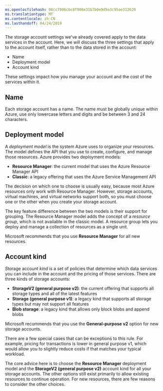 ```yaml
---
ms.openlocfilehash: 08cc7906cbc8f908e31b7b0e9d9a3c95ae312620
ms.translationtype: MT
ms.contentlocale: zh-CN
ms.lasthandoff: 04/24/2019
---
```

The storage account settings we've already covered apply to the data services in the account. Here, we will discuss the three settings that apply to the account itself, rather than to the data stored in the account:

- Name
- Deployment model
- Account kind

These settings impact how you manage your account and the cost of the services within it.

## <a name="name"></a>Name

Each storage account has a name. The name must be globally unique within Azure, use only lowercase letters and digits and be between 3 and 24 characters.

## <a name="deployment-model"></a>Deployment model

A _deployment model_ is the system Azure uses to organize your resources. The model defines the API that you use to create, configure, and manage those resources. Azure provides two deployment models:

- **Resource Manager**: the current model that uses the Azure Resource Manager API
- **Classic**: a legacy offering that uses the Azure Service Management API

The decision on which one to choose is usually easy, because most Azure resources only work with Resource Manager. However, storage accounts, virtual machines, and virtual networks support both, so you must choose one or the other when you create your storage account.

The key feature difference between the two models is their support for grouping. The Resource Manager model adds the concept of a _resource group_, which is not available in the classic model. A resource group lets you deploy and manage a collection of resources as a single unit.

Microsoft recommends that you use **Resource Manager** for all new resources.

## <a name="account-kind"></a>Account kind

Storage account _kind_ is a set of policies that determine which data services you can include in the account and the pricing of those services. There are three kinds of storage accounts:

- **StorageV2 (general purpose v2)**: the current offering that supports all storage types and all of the latest features
- **Storage (general purpose v1)**: a legacy kind that supports all storage types but may not support all features
- **Blob storage**: a legacy kind that allows only block blobs and append blobs

Microsoft recommends that you use the **General-purpose v2** option for new storage accounts.

There are a few special cases that can be exceptions to this rule. For example, pricing for transactions is lower in general purpose v1, which would allow you to slightly reduce costs if that matches your typical workload.

The core advice here is to choose the **Resource Manager** deployment model and the **StorageV2 (general purpose v2)** account kind for all your storage accounts. The other options still exist primarily to allow existing resources to continue operation. For new resources, there are few reasons to consider the other choices.